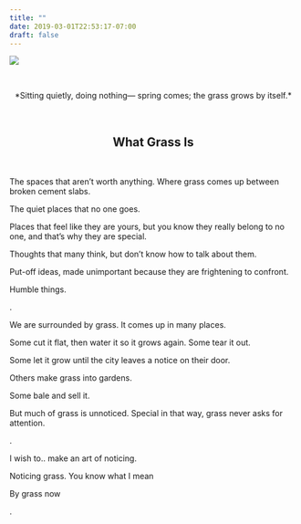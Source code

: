 ```yaml
---
title: ""
date: 2019-03-01T22:53:17-07:00
draft: false
---
```


![](/img/grass-hut-web.png#center)  

&nbsp;
<center>
*Sitting quietly,  
doing nothing—  
spring comes;  
the grass grows  
by itself.*

&nbsp;
## What Grass Is
</center>
&nbsp;

The spaces that aren’t worth anything. Where grass comes up between broken cement slabs.    

The quiet places that no one goes.  

Places that feel like they are yours, but you know they really belong to no one, and that’s why they are special.     

Thoughts that many think, but don’t know how to talk about them.  

Put-off ideas, made unimportant because they are frightening to confront.  

Humble things.  

.

We are surrounded by grass. It comes up in many places.  

Some cut it flat, then water it so it grows again. Some tear it out.  

Some let it grow until the city leaves a notice on their door.

Others make grass into gardens.

Some bale and sell it.

But much of grass is unnoticed. Special in that way, grass never asks for attention.

.

I wish to.. make an art of noticing.

Noticing grass. You know what I mean

By grass now

.
